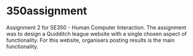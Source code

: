 # 350assignment
Assignment 2 for SE350 - Human Computer Interaction.
The assignment was to design a Quidditch league website with a single chosen aspect of functionality.
For this website, organisers posting results is the main functionality.
